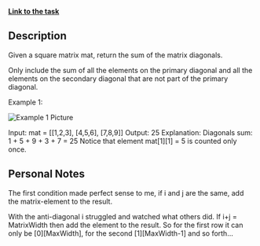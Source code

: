 **[Link to the task](https://leetcode.com/problems/matrix-diagonal-sum/description/)**

## Description

Given a square matrix mat, return the sum of the matrix diagonals.

Only include the sum of all the elements on the primary diagonal and all the elements on the secondary diagonal that are not part of the primary diagonal.

Example 1:

![Example 1 Picture](https://assets.leetcode.com/uploads/2020/08/14/sample_1911.png)

Input: mat = [[1,2,3],
              [4,5,6],
              [7,8,9]]
Output: 25
Explanation: Diagonals sum: 1 + 5 + 9 + 3 + 7 = 25
Notice that element mat[1][1] = 5 is counted only once.

## Personal Notes

The first condition made perfect sense to me, if i and j are the same, add the matrix-element to the result.

With the anti-diagonal i struggled and watched what others did. If i+j = MatrixWidth then add the element to the result.
So for the first row it can only be [0][MaxWidth], for the second [1][MaxWidth-1] and so forth...